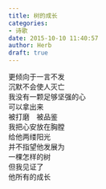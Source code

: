 ```yaml
---  
title: 树的成长  
categories:  
- 诗歌  
date: 2015-10-10 11:40:57  
author: Herb  
draft: true
---  
```

更倾向于一言不发  
沉默不会使人灭亡  
我没有一颗足够坚强的心  
可以拿出来    
被打磨　被品鉴  
我把心安放在胸膛  
给他两缕阳光  
并不指望他发展为  
一棵怎样的树  
但我见证了  
他所有的成长  
